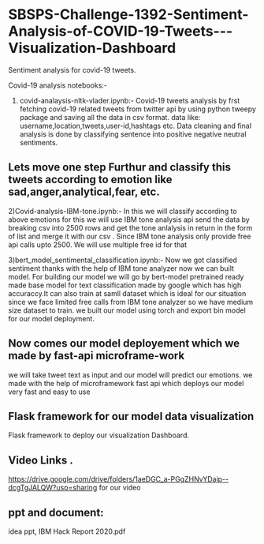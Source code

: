 # SBSPS-Challenge-1392-Sentiment-Analysis-of-COVID-19-Tweets---Visualization-Dashboard

Sentiment analysis for covid-19 tweets.

Covid-19 analysis notebooks:-
1) covid-analaysis-nltk-vlader.ipynb:- Covid-19 tweets analysis by frst fetching covid-19 related tweets from twitter api by using python tweepy package and saving all the data in csv format.
data like:
username,location,tweets,user-id,hashtags etc.
Data cleaning and final analysis is done by classifying sentence into positive negative neutral sentiments.

## Lets move one step Furthur and classify this tweets according to emotion like sad,anger,analytical,fear, etc.

2)Covid-analysis-IBM-tone.ipynb:- In this we will classify according to above emotions for this we will use IBM tone analysis api 
send the data by breaking csv into 2500 rows and get the tone anlalysis in return in the form of list and merge it with our csv .
Since IBM tone analysis only provide free api calls upto 2500. We will use multiple free id for that
 
3)bert_model_sentimental_classification.ipynb:- Now we got classified sentiment thanks with the help of IBM tone analyzer now we can built model.
For building our model we will go by bert-model pretrained ready made base model for text classification made by google which has high accuraccy.It can also train at samll dataset which is ideal for our situation since we face limited free calls from IBM tone analyzer so we have medium size dataset to train.
we built our model using torch and export bin model for our model deployment.

## Now comes our model deployement which we made by fast-api microframe-work 
we will take tweet text as input and our model will predict our emotions.
we made with the help of microframework fast api which deploys our model very fast and easy to use 

## Flask framework for our model data visualization
Flask framework to deploy our visualization Dashboard.

## Video Links .
https://drive.google.com/drive/folders/1aeDGC_a-PGgZHNvYDajp--dcgTgJALQW?usp=sharing
for our video 

## ppt and document:
idea ppt,
IBM Hack Report 2020.pdf

